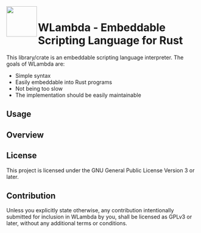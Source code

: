 <img align="left" width="80" height="80" src="http://m8geil.de/data/git/wlambda/res/wlambda_logo_80.png">

WLambda - Embeddable Scripting Language for Rust
================================================

This library/crate is an embeddable scripting language interpreter.
The goals of WLambda are:

* Simple syntax
* Easily embeddable into Rust programs
* Not being too slow
* The implementation should be easily maintainable

## Usage

## Overview

## License

This project is licensed under the GNU General Public License Version 3 or
later.

## Contribution

Unless you explicitly state otherwise, any contribution intentionally submitted
for inclusion in WLambda by you, shall be licensed as GPLv3 or later,
without any additional terms or conditions.
